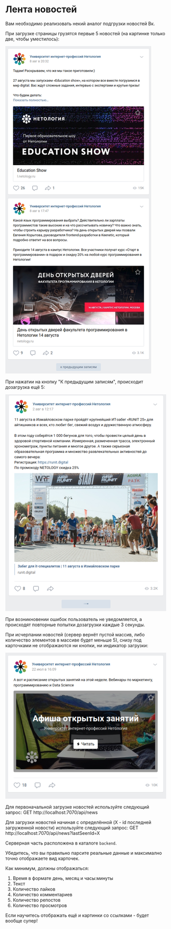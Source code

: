 Лента новостей
===

Вам необходимо реализовать некий аналог подгрузки новостей Вк.

При загрузке страницы грузятся первые 5 новостей (на картинке только две, чтобы уместилось):

![](./assets/load-more.png)

При нажатии на кнопку "К предыдущим записям", происходит дозагрузка ещё 5:

![](./assets/loading.png)

При возникновении ошибок пользователь не уведомляется, а происходят повторные попытки дозагрузки каждые 3 секунды.

При исчерпании новостей (сервер вернёт пустой массив, либо количество элементов в массиве будет меньше 5), снизу под карточками не отображаются ни кнопки, ни индикатор загрузки:

![](./assets/finish.png)

Для первоначальной загрузке новостей используйте следующий запрос:
GET http://localhost:7070/api/news

Для загрузки новостей начиная с определённой (X - id последней загруженной новости) используйте следующий запрос:
GET http://localhost:7070/api/news?lastSeenId=X

Серверная часть расположена в каталоге `backend`.

Убедитесь, что вы правильно парсите реальные данные и максимално точно отображаете вид карточек.

Как минимум, должны отображаться:
1. Время в формате день, месяц и часы:минуты
1. Текст
1. Количество лайков
1. Количество комментариев
1. Количество репостов
1. Количество просмотров

Если научитесь отображать ещё и картинки со ссылками - будет вообще супер!